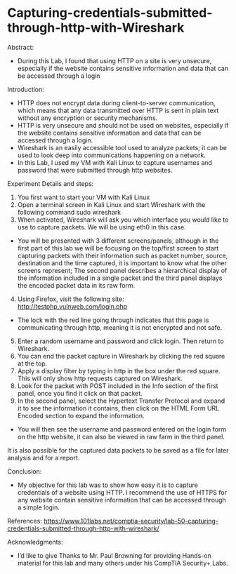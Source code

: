 # Capturing-credentials-submitted-through-http-with-Wireshark

Abstract:
-	During this Lab, I found that using HTTP on a site is very unsecure, especially if the website contains sensitive information and data that can be accessed through a login

Introduction:
-	HTTP does not encrypt data during client-to-server communication, which means that any data transmitted over HTTP is sent in plain text without any encryption or security mechanisms.
-	HTTP is very unsecure and should not be used on websites, especially if the website contains sensitive information and data that can be accessed through a login.
-	Wireshark is an easily accessible tool used to analyze packets; it can be used to look deep into communications happening on a network. 
-	In this Lab, I used my VM with Kali Linux to capture usernames and password that were submitted through http websites.

Experiment Details and steps:
1.	You first want to start your VM with Kali Linux 
2.	Open a terminal screen in Kali Linux and start Wireshark with the following command sudo wireshark
3.	When activated, Wireshark will ask you which interface you would like to use to capture packets. We will be using eth0 in this case.
-	You will be presented with 3 different screens/panels, although in the first part of this lab we will be focusing on the top/first screen to start capturing packets with their information such as packet number, source, destination and the time captured, it is important to know what the other screens represent; The second panel describes a hierarchical display of the information included in a single packet and the third panel displays the encoded packet data in its raw form.
4.	Using Firefox, visit the following site: http://testphp.vulnweb.com/login.php
-	The lock with the red line going through indicates that this page is communicating through http, meaning it is not encrypted and not safe.
5.	Enter a random username and password and click login. Then return to Wireshark. 
6.	You can end the packet capture in Wireshark by clicking the red square at the top. 
7.	Apply a display filter by typing in http in the box under the red square. This will only show http requests captured on Wireshark. 
8.	Look for the packet with POST included in the Info section of the first panel, once you find it click on that packet. 
9.	In the second panel, select the Hypertext Transfer Protocol and expand it to see the information it contains, then click on the HTML Form URL Encoded section to expand the information.
-	You will then see the username and password entered on the login form on the http website, it can also be viewed in raw farm in the third panel.

It is also possible for the captured data packets to be saved as a file for later analysis and for a report.


Conclusion:
-	My objective for this lab was to show how easy it is to capture credentials of a website using HTTP. I recommend the use of HTTPS for any website contain sensitive information that can be accessed through a simple login.

References:
https://www.101labs.net/comptia-security/lab-50-capturing-credentials-submitted-through-http-with-wireshark/ 

Acknowledgments:
-	I’d like to give Thanks to Mr. Paul Browning for providing Hands-on material for this lab and many others under his CompTIA Security+ Labs.

